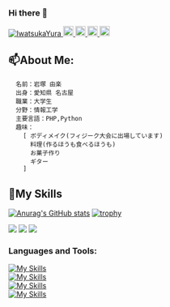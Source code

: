 ### Hi there 👋


<p align="left">
  <a href="https://github.com/IwatsukaYura/IwatsukaYura/">
    <img src="https://komarev.com/ghpvc/?username=IwatsukaYura" alt="IwatsukaYura" />
  </a>
  <a href="https://twitter.com/prog_yura">
    <img height="20" src="https://img.shields.io/twitter/follow/yutkat?label=Twitter&logo=twitter&style=flat" />
  </a>
  <a href="https://github.com/IwatsukaYura">
    <img height="20" src="https://img.shields.io/github/followers/IwatsukaYura?label=follow&logo=github&style=flat" />
  </a>
  <a href="https://qiita.com/iwatsukayura">
    <img height="20" src="https://qiita-badge.apiapi.app/s/iwatsukayura/posts.svg" />
  </a>
  <//qiita.com/iwatsukayura">
    <img height="20" src="https://qiita-badge.apiapi.app/s/iwatsukayura/contributions.svg" />
  </a>
</p>
  
  
##  📫About Me:
  ```
    名前：岩塚 由楽
    出身：愛知県 名古屋
    職業：大学生
    分野：情報工学
    主要言語：PHP,Python
    趣味：
      [ ボディメイク(フィジーク大会に出場しています)
        料理(作るほうも食べるほうも)
        お菓子作り
        ギター
      ]
  ```

## 🔭My Skills 
[![Anurag's GitHub stats](https://github-readme-stats.vercel.app/api?username=IwatsukaYura&count_private=true&hide=stars,contribs&show_icons=true)](https://github.com/iwatsukayura/github-readme-stats)
[![trophy](https://github-profile-trophy.vercel.app/?username=IwatsukaYura&theme=onedark)](https://github.com/IwatsukaYura/github-profile-trophy)

  
![](http://github-profile-summary-cards.vercel.app/api/cards/profile-details?username=IwatsukaYura&theme=nord_bright)
![](http://github-profile-summary-cards.vercel.app/api/cards/most-commit-language?username=IwatsukaYura&theme=nord_bright)
![](http://github-profile-summary-cards.vercel.app/api/cards/stats?username=IwatsukaYura&theme=nord_bright)


  
<h3 align="left">Languages and Tools:</h3>


[![My Skills](https://skillicons.dev/icons?i=js,html,css,bootstrap)](https://skillicons.dev)<br>
[![My Skills](https://skillicons.dev/icons?i=c,django,docker,figma)](https://skillicons.dev)<br>
[![My Skills](https://skillicons.dev/icons?i=git,github,go,mysql)](https://skillicons.dev)<br>
[![My Skills](https://skillicons.dev/icons?i=php,py,swift,vscode)](https://skillicons.dev)
